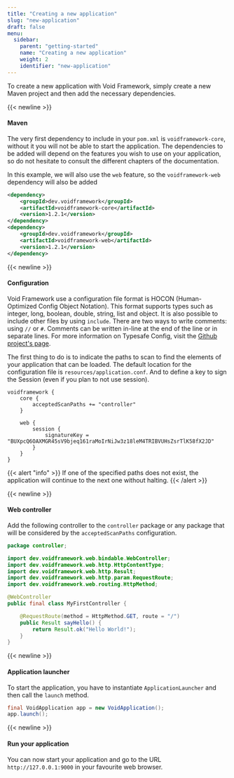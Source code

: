 ```yaml
---
title: "Creating a new application"
slug: "new-application"
draft: false
menu:
  sidebar:
    parent: "getting-started"
    name: "Creating a new application"
    weight: 2
    identifier: "new-application"
---
```


To create a new application with Void Framework, simply create a new Maven project and then add the necessary dependencies.


{{< newline >}}
#### Maven

The very first dependency to include in your `pom.xml` is `voidframework-core`, without it you will not be able to start the application. The dependencies to be added will depend on the features you wish to use on your application, so do not hesitate to consult the different chapters of the documentation.

In this example, we will also use the `web` feature, so the `voidframework-web` dependency will also be added

```xml
<dependency>
    <groupId>dev.voidframework</groupId>
    <artifactId>voidframework-core</artifactId>
    <version>1.2.1</version>
</dependency>
<dependency>
    <groupId>dev.voidframework</groupId>
    <artifactId>voidframework-web</artifactId>
    <version>1.2.1</version>
</dependency>
```


{{< newline >}}
#### Configuration

Void Framework use a configuration file format is HOCON (Human-Optimized Config Object Notation). This format supports types such as integer, long, boolean, double, string, list and object. It is also possible to include other files by using `include`. There are two ways to write comments: using `//` or `#`. Comments can be written in-line at the end of the line or in separate lines. For more information on Typesafe Config, visit the [Github project's page](https://github.com/lightbend/config).

The first thing to do is to indicate the paths to scan to find the elements of your application that can be loaded. The default location for the configuration file is `resources/application.conf`. And to define a key to sign the Session (even if you plan to not use session).

```text
voidframework {
    core {
        acceptedScanPaths += "controller"
    }

    web {
        session {
            signatureKey = "BUXpcQ6OAXMGR45sV9bjeq161raMoIrNiJw3z18leM4TRIBVUHsZsrTlK58fX2JD"
        }
    }
}
```

{{< alert "info" >}}
If one of the specified paths does not exist, the application will continue to the next one without halting.
{{< /alert >}}



{{< newline >}}
#### Web controller

Add the following controller to the `controller` package or any package that will be considered by the `acceptedScanPaths` configuration.

```java
package controller;

import dev.voidframework.web.bindable.WebController;
import dev.voidframework.web.http.HttpContentType;
import dev.voidframework.web.http.Result;
import dev.voidframework.web.http.param.RequestRoute;
import dev.voidframework.web.routing.HttpMethod;

@WebController
public final class MyFirstController {

    @RequestRoute(method = HttpMethod.GET, route = "/")
    public Result sayHello() {
        return Result.ok("Hello World!");
    }
}
```


{{< newline >}}
#### Application launcher

To start the application, you have to instantiate `ApplicationLauncher` and then call the `launch` method.

```java
final VoidApplication app = new VoidApplication();
app.launch();
```


{{< newline >}}
#### Run your application

You can now start your application and go to the URL `http://127.0.0.1:9000` in your favourite web browser.

